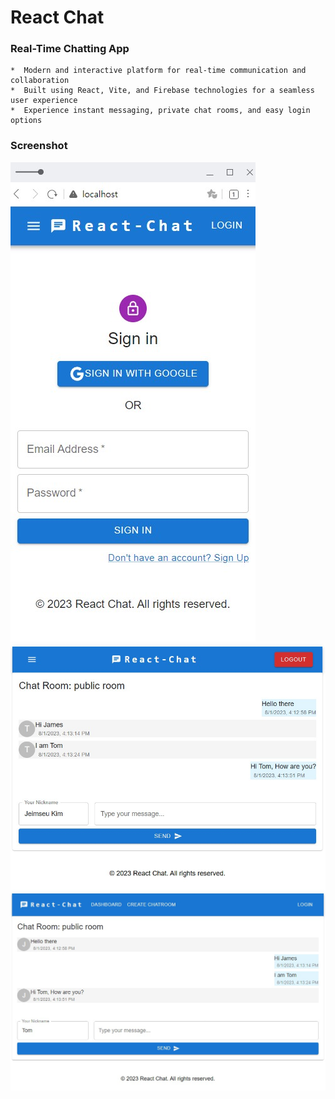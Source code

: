 # React Chat

### Real-Time Chatting App 

	*  Modern and interactive platform for real-time communication and collaboration 
	*  Built using React, Vite, and Firebase technologies for a seamless user experience 
	*  Experience instant messaging, private chat rooms, and easy login options 

### Screenshot  
![Screenshot](https://github.com/JamesKim4913/react-chat/blob/c9070cbd280272d60ab1151f4a4dfb251aff89b2/screenshot/screenshot1.jpg)  
![Screenshot](https://github.com/JamesKim4913/react-chat/blob/c9070cbd280272d60ab1151f4a4dfb251aff89b2/screenshot/screenshot2.jpg)  
![Screenshot](https://github.com/JamesKim4913/react-chat/blob/c9070cbd280272d60ab1151f4a4dfb251aff89b2/screenshot/screenshot3.jpg) 